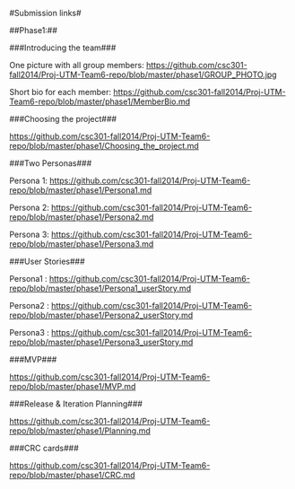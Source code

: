#Submission links#


##Phase1:##

###Introducing the team###

  One picture with all group members: https://github.com/csc301-fall2014/Proj-UTM-Team6-repo/blob/master/phase1/GROUP_PHOTO.jpg
  
  
  Short bio for each member: https://github.com/csc301-fall2014/Proj-UTM-Team6-repo/blob/master/phase1/MemberBio.md

###Choosing the project###

https://github.com/csc301-fall2014/Proj-UTM-Team6-repo/blob/master/phase1/Choosing_the_project.md

###Two Personas###

  Persona 1: https://github.com/csc301-fall2014/Proj-UTM-Team6-repo/blob/master/phase1/Persona1.md
  
  Persona 2: https://github.com/csc301-fall2014/Proj-UTM-Team6-repo/blob/master/phase1/Persona2.md
  
  Persona 3: https://github.com/csc301-fall2014/Proj-UTM-Team6-repo/blob/master/phase1/Persona3.md
  
###User Stories###

  Persona1 : https://github.com/csc301-fall2014/Proj-UTM-Team6-repo/blob/master/phase1/Persona1_userStory.md

  Persona2 : https://github.com/csc301-fall2014/Proj-UTM-Team6-repo/blob/master/phase1/Persona2_userStory.md
  
  Persona3 : https://github.com/csc301-fall2014/Proj-UTM-Team6-repo/blob/master/phase1/Persona3_userStory.md

###MVP###

  https://github.com/csc301-fall2014/Proj-UTM-Team6-repo/blob/master/phase1/MVP.md

###Release & Iteration Planning###

  https://github.com/csc301-fall2014/Proj-UTM-Team6-repo/blob/master/phase1/Planning.md

###CRC cards###

  https://github.com/csc301-fall2014/Proj-UTM-Team6-repo/blob/master/phase1/CRC.md

